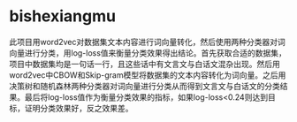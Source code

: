 # bishexiangmu
此项目用word2vec对数据集文本内容进行词向量转化，然后使用两种分类器对词向量进行分类，用log-loss值来衡量分类效果得出结论。首先获取合适的数据集，项目中数据集均是一句话一行，且这些话中有文言文与白话文混杂出现。然后用word2vec中CBOW和Skip-gram模型将数据集的文本内容转化为词向量。之后用决策树和随机森林两种分类器对词向量进行分类从而得到文言文与白话文的分类结果。最后将log-loss值作为衡量分类效果的指标，如果log-loss<0.24则达到目标，证明分类效果好，反之效果差。

